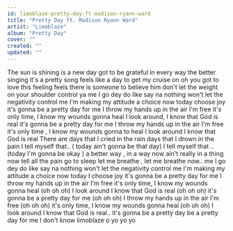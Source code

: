 ```yaml
---
id: limoblaze-pretty-day-ft-madison-ryann-ward
title: "Pretty Day ft. Madison Ryann Ward"
artist: "Limoblaze"
album: "Pretty Day"
cover: ""
created: ""
updated: ""
---
```


The sun is shining is a new day
got to be grateful in every way
the better singing it's a pretty song
feels like a day to get my cruise on
oh you got to love this feeling
feels there is someone to believe him
don't let the weight on your shoulder control ya
me I go dey do like say na nothing
won't let the negativity control me
I'm making my attitude a choice now
today choose joy
it's gonna be a pretty day for me
I throw my hands up in the air I'm free
it's only time, I know my wounds gonna heal
I look around, I know that God is real
it's gonna be a pretty day for me
I throw my hands up in the air I'm free
it's only time , I know my wounds gonna to heal
I look around I know that God is real
There are days that I cried in the rain
days that I drown in the pain
I tell myself that.. ( today ain't gonna be that day)
I tell myself that .. (today I'm gonna be okay )
a better way , in a way now
ain't really in a thing now
tell all the pain go to sleep
let me breathe , let me breathe now..
me I go dey do like say na nothing
won't let the negativity control me
I'm making my attitude a choice now
today I choose joy
it's gonna be a pretty day for me
I throw my hands up in the air I'm free
it's only  time, I know my wounds gonna heal
(oh oh oh)
I look around I know that God is real
 (oh oh oh)
it's gonna be a pretty day for me
 (oh oh oh)
I throw my hands up in the air I'm free
 (oh oh oh)
it's only time, I know my wounds gonna heal
(oh oh oh)
I look around I know that God is real..
it's gonna be a pretty day
be a pretty day for me
I don't know
limoblaze o yo yo yo